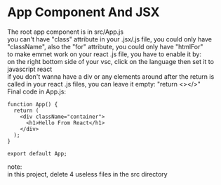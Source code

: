 # App Component And JSX

The root app component is in src/App.js
<br>
you can't have "class" attribute
in your .jsx/.js file, you could only have
"className", also the "for" attribute,
you could only have "htmlFor"
<br>
to make emmet work on your react .js file,
you have to enable it by:
<br>
on the right bottom side of your vsc, click
on the language then set it to javascript
react
<br>
if you don't wanna have a div or any elements
around after the return is called in your
react .js files, you can leave it empty:
"return <></>"
<br>
Final code in App.js:

```
function App() {
  return (
    <div className="container">
      <h1>Hello From React</h1>
    </div>
  );
}

export default App;
```

note:<br>
in this project, delete 4 useless files in the src directory
